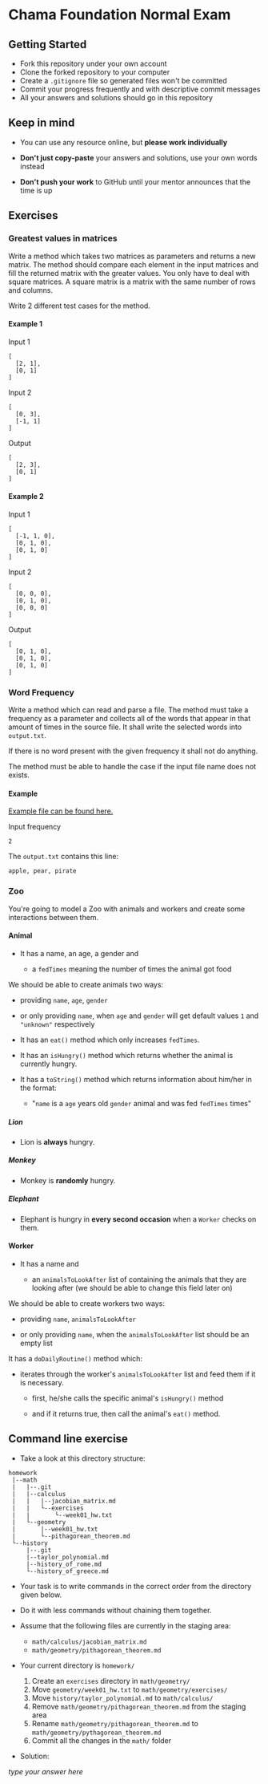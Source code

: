 # Chama Foundation Normal Exam

## Getting Started

- Fork this repository under your own account
- Clone the forked repository to your computer
- Create a `.gitignore` file so generated files won't be committed
- Commit your progress frequently and with descriptive commit messages
- All your answers and solutions should go in this repository

## Keep in mind

- You can use any resource online, but **please work individually**

- **Don't just copy-paste** your answers and solutions,
  use your own words instead

- **Don't push your work** to GitHub until
  your mentor announces that the time is up

## Exercises

### Greatest values in matrices

Write a method which takes two matrices as parameters and returns a new matrix.
The method should compare each element in the input matrices and fill the
returned matrix with the greater values.
You only have to deal with square matrices. 
A square matrix is a matrix with the same number of rows and columns.

Write 2 different test cases for the method.

#### Example 1

Input 1

```text
[
  [2, 1],
  [0, 1]
]
```

Input 2

```text
[
  [0, 3],
  [-1, 1]
]
```

Output

```text
[
  [2, 3],
  [0, 1]
]
```

#### Example 2

Input 1

```text
[
  [-1, 1, 0],
  [0, 1, 0],
  [0, 1, 0]
]
```

Input 2

```text
[
  [0, 0, 0],
  [0, 1, 0],
  [0, 0, 0]
]
```

Output

```text
[
  [0, 1, 0],
  [0, 1, 0],
  [0, 1, 0]
]
```

### Word Frequency

Write a method which can read and parse a file. 
The method must take a frequency as a parameter 
and collects all of the words that appear in
that amount of times in the source file. 
It shall write the selected words into `output.txt`.

If there is no word present with the given frequency
it shall not do anything.

The method must be able to handle the case
if the input file name does not exists.

#### Example

[Example file can be found here.](input.txt)

Input frequency

```text
2
```

The `output.txt` contains this line:

```text
apple, pear, pirate
```

### Zoo

You're going to model a Zoo with animals and workers
and create some interactions between them. 

#### Animal

- It has a name, an age, a gender and

  - a `fedTimes` meaning the number of times the animal got food

We should be able to create animals two ways:

- providing `name`, `age`, `gender` 

- or only providing `name`, when `age` and `gender` will get
  default values `1` and `"unknown"` respectively

- It has an `eat()` method which only increases `fedTimes`.

- It has an `isHungry()` method which returns whether the animal is
  currently hungry.

- It has a `toString()` method which returns information
  about him/her in the format: 

  - "`name` is a `age` years old `gender` animal and was fed `fedTimes` times"

##### Lion

- Lion is **always** hungry.

##### Monkey

- Monkey is **randomly** hungry.

##### Elephant

- Elephant is hungry in **every second occasion**
  when a `Worker` checks on them.

#### Worker

- It has a name and

  - an `animalsToLookAfter` list of containing the animals that they are looking
    after (we should be able to change this field later on)

We should be able to create workers two ways:

- providing `name`, `animalsToLookAfter`

- or only providing `name`, when the `animalsToLookAfter` list
  should be an empty list

It has a `doDailyRoutine()` method which: 

- iterates through the worker's `animalsToLookAfter` list
  and feed them if it is necessary. 

  - first, he/she calls the specific animal's `isHungry()` method

  - and if it returns true, then call the animal's `eat()` method.

## Command line exercise

- Take a look at this directory structure:

```text
homework
 |--math
 |   |--.git
 |   |--calculus
 |   |   |--jacobian_matrix.md
 |   |   └--exercises
 |   |       └--week01_hw.txt
 |   └--geometry
 |       |--week01_hw.txt
 |       └--pithagorean_theorem.md
 └--history
     |--.git
     |--taylor_polynomial.md
     |--history_of_rome.md
     └--history_of_greece.md
```

- Your task is to write commands in the correct order from the directory given below.
- Do it with less commands without chaining them together.
- Assume that the following files are currently in the staging area:
  - `math/calculus/jacobian_matrix.md`
  - `math/geometry/pithagorean_theorem.md`
- Your current directory is `homework/`
  1. Create an `exercises` directory in `math/geometry/`
  1. Move `geometry/week01_hw.txt` to `math/geometry/exercises/`
  1. Move `history/taylor_polynomial.md` to `math/calculus/`
  1. Remove `math/geometry/pithagorean_theorem.md` from the staging area
  1. Rename `math/geometry/pithagorean_theorem.md` to `math/geometry/pythagorean_theorem.md`
  1. Commit all the changes in the `math/` folder

- Solution:

*type your answer here*

